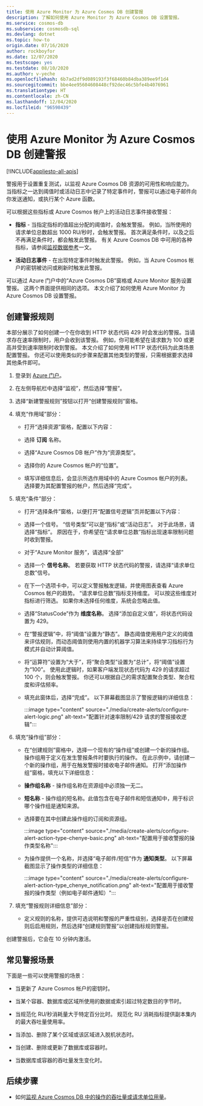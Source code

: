 ```yaml
---
title: 使用 Azure Monitor 为 Azure Cosmos DB 创建警报
description: 了解如何使用 Azure Monitor 为 Azure Cosmos DB 设置警报。
ms.service: cosmos-db
ms.subservice: cosmosdb-sql
ms.devlang: dotnet
ms.topic: how-to
origin.date: 07/16/2020
author: rockboyfor
ms.date: 12/07/2020
ms.testscope: yes
ms.testdate: 08/10/2020
ms.author: v-yeche
ms.openlocfilehash: 6b7ad2df9d089193f3f68460b84dba389ee9f1d4
ms.sourcegitcommit: bbe4ee95604608448cf92dec46c5bfe4b4076961
ms.translationtype: HT
ms.contentlocale: zh-CN
ms.lasthandoff: 12/04/2020
ms.locfileid: "96598439"
---
```

<!--Verify Successfully-->
# <a name="create-alerts-for-azure-cosmos-db-using-azure-monitor"></a>使用 Azure Monitor 为 Azure Cosmos DB 创建警报
[!INCLUDE[appliesto-all-apis](includes/appliesto-all-apis.md)]

警报用于设置重复测试，以监视 Azure Cosmos DB 资源的可用性和响应能力。 当指标之一达到阈值时或活动日志中记录了特定事件时，警报可以通过电子邮件向你发送通知，或执行某个 Azure 函数。

可以根据这些指标或 Azure Cosmos 帐户上的活动日志事件接收警报：

* **指标** - 当指定指标的值超出分配的阈值时，会触发警报。 例如，当所使用的请求单位总数超出 1000 RU/秒时，会触发警报。 首次满足条件时，以及之后不再满足条件时，都会触发此警报。 有关 Azure Cosmos DB 中可用的各种指标，请参阅[监视数据参考](monitor-cosmos-db-reference.md#metrics)一文。

* **活动日志事件** - 在出现特定事件时触发此警报。 例如，当 Azure Cosmos 帐户的密钥被访问或刷新时触发此警报。

可以通过 Azure 门户中的“Azure Cosmos DB”窗格或 Azure Monitor 服务设置警报。 这两个界面提供相同的选项。 本文介绍了如何使用 Azure Monitor 为 Azure Cosmos DB 设置警报。

## <a name="create-an-alert-rule"></a>创建警报规则

本部分展示了如何创建一个在你收到 HTTP 状态代码 429 时会发出的警报。当请求存在速率限制时，用户会收到该警报。 例如，你可能希望在请求数为 100 或更高并受到速率限制时收到警报。 本文介绍了如何使用 HTTP 状态代码为此类场景配置警报。 你还可以使用类似的步骤来配置其他类型的警报，只需根据要求选择其他条件即可。

1. 登录到 [Azure 门户](https://portal.azure.cn/)。

1. 在左侧导航栏中选择“监视”，然后选择“警报”。 

1. 选择“新建警报规则”按钮以打开“创建警报规则”窗格。  

1. 填充“作用域”部分：

    * 打开“选择资源”窗格，配置以下内容：

    * 选择 **订阅** 名称。

    * 选择“Azure Cosmos DB 帐户”作为“资源类型”。 

    * 选择你的 Azure Cosmos 帐户的“位置”。

    * 填写详细信息后，会显示所选作用域中的 Azure Cosmos 帐户的列表。 选择要为其配置警报的帐户，然后选择“完成”。

1. 填充“条件”部分：

    * 打开“选择条件”窗格，以便打开“配置信号逻辑”页并配置以下内容： 

    * 选择一个信号。 “信号类型”可以是“指标”或“活动日志”。 对于此场景，请选择“指标”。 原因在于，你希望在“请求单位总数”指标出现速率限制问题时收到警报。

    * 对于“Azure Monitor 服务”，请选择“全部” 

    * 选择一个 **信号名称**。 若要获取 HTTP 状态代码的警报，请选择“请求单位总数”信号。

    * 在下一个选项卡中，可以定义警报触发逻辑，并使用图表查看 Azure Cosmos 帐户的趋势。 “请求单位总数”指标支持维度。 可以按这些维度对指标进行筛选。 如果你未选择任何维度，系统会忽略此值。

    * 选择“StatusCode”作为 **维度名称**。 选择“添加自定义值”，将状态代码设置为 429。

    * 在“警报逻辑”中，将“阈值”设置为“静态”。   静态阈值使用用户定义的阈值来评估规则，而动态阈值则使用内置的机器学习算法来持续学习指标行为模式并自动计算阈值。

    * 将“运算符”设置为“大于”，将“聚合类型”设置为“总计”，将“阈值”设置为“100”。      使用此逻辑时，如果客户端发现状态代码为 429 的请求超过 100 个，则会触发警报。 你还可以根据自己的需求配置聚合类型、聚合粒度和评估频率。

    * 填充此窗体后，选择“完成”。 以下屏幕截图显示了警报逻辑的详细信息：

        :::image type="content" source="./media/create-alerts/configure-alert-logic.png" alt-text="配置针对速率限制/429 请求的警报接收逻辑":::

1. 填充“操作组”部分：

    * 在“创建规则”窗格中，选择一个现有的“操作组”或创建一个新的操作组。 操作组用于定义在发生警报条件时要执行的操作。 在此示例中，请创建一个新的操作组，用于在触发警报时接收电子邮件通知。 打开“添加操作组”窗格，填充以下详细信息：

    * **操作组名称** - 操作组名称在资源组中必须独一无二。

    * **短名称** - 操作组的短名称。此值包含在电子邮件和短信通知中，用于标识哪个操作组是通知来源。

    * 选择要在其中创建此操作组的订阅和资源组。  
        
        <!--MOONCAKE CUSTOMIZEION-->
        
        :::image type="content" source="./media/create-alerts/configure-alert-action-type-chenye-basic.png" alt-text="配置用于接收警报的操作类型名称":::
        
        <!--MOONCAKE CUSTOMIZEION CORRECT ON **Email/SMS message** as the **Notification Type**-->
        
    * 为操作提供一个名称，并选择“电子邮件/短信”作为 **通知类型**。 以下屏幕截图显示了操作类型的详细信息：

        :::image type="content" source="./media/create-alerts/configure-alert-action-type_chenye_notification.png" alt-text="配置用于接收警报的操作类型（例如电子邮件通知）":::
        
        <!--MOONCAKE CUSTOMIZEION-->
        
1. 填充“警报规则详细信息”部分：

    * 定义规则的名称，提供可选说明和警报的严重性级别，选择是否在创建规则后启用规则，然后选择“创建规则警报”以创建指标规则警报。

创建警报后，它会在 10 分钟内激活。

## <a name="common-alerting-scenarios"></a>常见警报场景

下面是一些可以使用警报的场景：

* 当更新了 Azure Cosmos 帐户的密钥时。
* 当某个容器、数据库或区域所使用的数据或索引超过特定数目的字节时。
* 当规范化 RU/秒消耗量大于特定百分比时。 规范化 RU 消耗指标提供副本集内的最大吞吐量使用率。
    
    <!--Not Available on  To learn, see the [How to monitor normalized RU/s](monitor-normalized-request-units.md)-->
    
* 当添加、删除了某个区域或该区域进入脱机状态时。
* 当创建、删除或更新了数据库或容器时。
* 当数据库或容器的吞吐量发生变化时。

## <a name="next-steps"></a>后续步骤

<!--Not Avaiable on [monitor normalized RU/s metric](monitor-normalized-request-units.md)-->

* 如何[监视 Azure Cosmos DB 中的操作的吞吐量或请求单位用量](monitor-request-unit-usage.md)。

<!-- Update_Description: update meta properties, wording update, update link -->